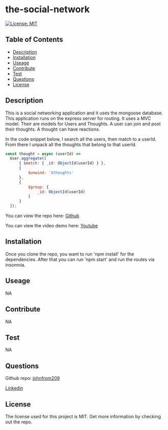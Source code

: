 # the-social-network
  [![License: MIT](https://img.shields.io/badge/License-MIT-yellow.svg)](https://opensource.org/licenses/MIT)
  ## Table of Contents
  - [Description](#description)
  - [Installation](#installation)
  - [Useage](#useage)
  - [Contribute](#contribute)
  - [Test](#test)
  - [Questions](#questions)
  - [License](#license)
  ## Description
  This is a social networking application and it uses the mongoose database. This application runs on the express server for routing. It uses a MVC model. Their are models for Users and Thoughts. A user can join and post their thoughts. A thought can have reactions. 
   
   In the code snippet below, I search all the users, then match to a userId. From there I unpack all the thoughts that belong to that userId.

  ```javascript
  const thought = async (userId) =>
    User.aggregate([
        { $match: { _id: ObjectId(userId) } },
        {
            $unwind: '$thoughts'
        },
        {
            $group: {
                _id: ObjectId(userId)
            }
        }
    ]);
  ```
  You can view the repo here:
  [Github](https://github.com/johnfrom209/the-social-network)

  You can view the video demo here:
  [Youtube](https://youtu.be/1dZRMzCDH5I)

  ## Installation
 Once you clone the repo, you want to run 'npm install' for the dependencies. After that you can run 'npm start' and run the routes via insomnia. 

  ## Useage
  NA 
  ## Contribute
  NA
  ## Test
  NA
  ## Questions
  Github repo: [johnfrom209](https://github.com/johnfrom209)

  [Linkedin](https://www.linkedin.com/in/johnfrom209/)

  ## License
  The license used for this project is MIT. Get more information by checking out the repo.
